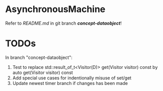 # AsynchronousMachine

Refer to *README.md* in git branch ***concept-dataobject***!

# TODOs

In branch "concept-dataobject":

1. Test to replace std::result_of_t<Visitor(D)> get(Visitor visitor) const by auto get(Visitor visitor) const
2. Add special use cases for indentionally misuse of set/get
3. Update newest timer branch if changes has been made
